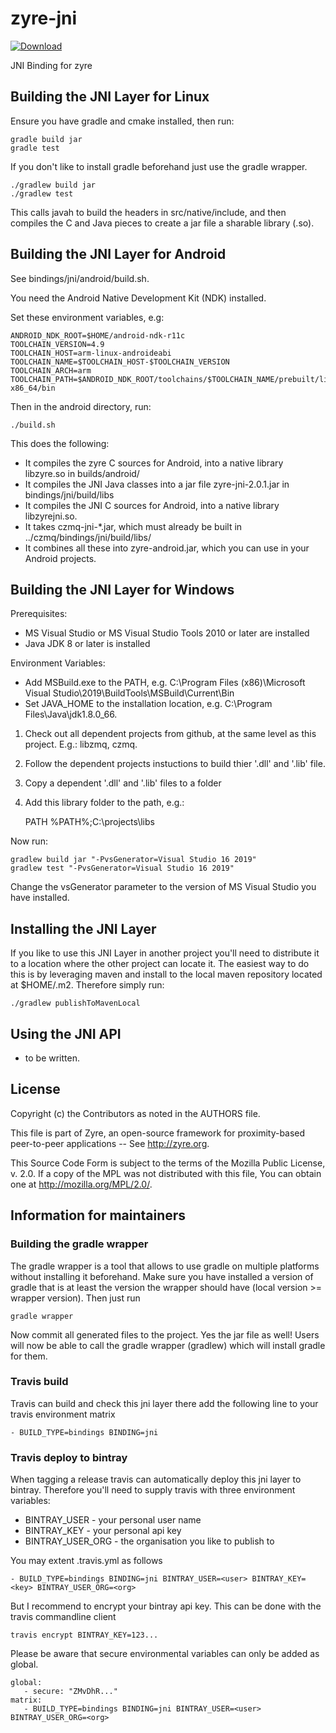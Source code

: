 # zyre-jni

[ ![Download](https://api.bintray.com/packages/zeromq/maven/zyre-jni/images/download.svg) ](https://bintray.com/zeromq/maven/zyre-jni/_latestVersion)

JNI Binding for zyre

## Building the JNI Layer for Linux

Ensure you have gradle and cmake installed, then run:

    gradle build jar
    gradle test

If you don't like to install gradle beforehand just use the gradle wrapper.

    ./gradlew build jar
    ./gradlew test

This calls javah to build the headers in src/native/include, and then compiles the C and Java pieces to create a jar file a sharable library (.so).

## Building the JNI Layer for Android

See bindings/jni/android/build.sh.

You need the Android Native Development Kit (NDK) installed.

Set these environment variables, e.g:

    ANDROID_NDK_ROOT=$HOME/android-ndk-r11c
    TOOLCHAIN_VERSION=4.9
    TOOLCHAIN_HOST=arm-linux-androideabi
    TOOLCHAIN_NAME=$TOOLCHAIN_HOST-$TOOLCHAIN_VERSION
    TOOLCHAIN_ARCH=arm
    TOOLCHAIN_PATH=$ANDROID_NDK_ROOT/toolchains/$TOOLCHAIN_NAME/prebuilt/linux-x86_64/bin

Then in the android directory, run:

    ./build.sh

This does the following:

* It compiles the zyre C sources for Android, into a native library libzyre.so in builds/android/
* It compiles the JNI Java classes into a jar file zyre-jni-2.0.1.jar in bindings/jni/build/libs
* It compiles the JNI C sources for Android, into a native library libzyrejni.so.
* It takes czmq-jni-*.jar, which must already be built in ../czmq/bindings/jni/build/libs/
* It combines all these into zyre-android.jar, which you can use in your Android projects.

## Building the JNI Layer for Windows

Prerequisites:
* MS Visual Studio or MS Visual Studio Tools 2010 or later are installed
* Java JDK 8 or later is installed

Environment Variables:
* Add MSBuild.exe to the PATH, e.g. C:\Program Files (x86)\Microsoft Visual Studio\2019\BuildTools\MSBuild\Current\Bin
* Set JAVA_HOME to the installation location, e.g. C:\Program Files\Java\jdk1.8.0_66.

1. Check out all dependent projects from github, at the same level as this project. E.g.: libzmq, czmq.
2. Follow the dependent projects instuctions to build thier '.dll' and '.lib' file.
3. Copy a dependent '.dll' and '.lib' files to a folder
4. Add this library folder to the path, e.g.:

	PATH %PATH%;C:\projects\libs

Now run:

	gradlew build jar "-PvsGenerator=Visual Studio 16 2019"
	gradlew test "-PvsGenerator=Visual Studio 16 2019"

Change the vsGenerator parameter to the version of MS Visual Studio you have installed.

## Installing the JNI Layer

If you like to use this JNI Layer in another project you'll need to distribute it
to a location where the other project can locate it. The easiest way to do this
is by leveraging maven and install to the local maven repository located at
$HOME/.m2. Therefore simply run:

    ./gradlew publishToMavenLocal

## Using the JNI API

- to be written.

## License


Copyright (c) the Contributors as noted in the AUTHORS file.

This file is part of Zyre, an open-source framework for proximity-based
peer-to-peer applications -- See http://zyre.org.

This Source Code Form is subject to the terms of the Mozilla Public
License, v. 2.0. If a copy of the MPL was not distributed with this
file, You can obtain one at http://mozilla.org/MPL/2.0/.


## Information for maintainers

### Building the gradle wrapper

The gradle wrapper is a tool that allows to use gradle on multiple platforms
without installing it beforehand. Make sure you have installed a version of
gradle that is at least the version the wrapper should have (local version >=  wrapper version).
Then just run

    gradle wrapper

Now commit all generated files to the project. Yes the jar file as well! Users
will now be able to call the gradle wrapper (gradlew) which will install gradle
for them.

### Travis build

Travis can build and check this jni layer there add the following line to your
travis environment matrix

    - BUILD_TYPE=bindings BINDING=jni

### Travis deploy to bintray

When tagging a release travis can automatically deploy this jni layer to bintray.
Therefore you'll need to supply travis with three environment variables:

* BINTRAY_USER - your personal user name
* BINTRAY_KEY - your personal api key
* BINTRAY_USER_ORG - the organisation you like to publish to

You may extent .travis.yml as follows

    - BUILD_TYPE=bindings BINDING=jni BINTRAY_USER=<user> BINTRAY_KEY=<key> BINTRAY_USER_ORG=<org>

But I recommend to encrypt your bintray api key. This can be done with the
travis commandline client

    travis encrypt BINTRAY_KEY=123...

Please be aware that secure environmental variables can only be added as global.

    global:
       - secure: "ZMvDhR..."
    matrix:
       - BUILD_TYPE=bindings BINDING=jni BINTRAY_USER=<user> BINTRAY_USER_ORG=<org>

